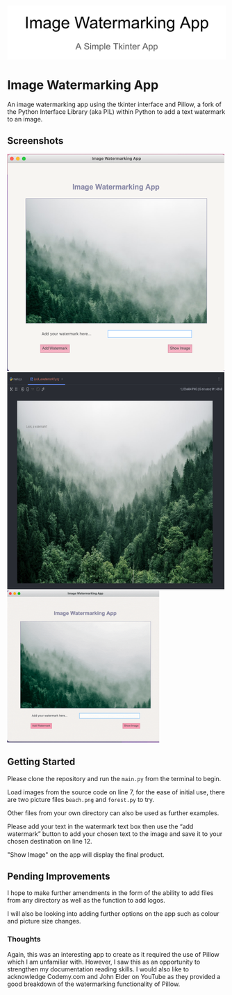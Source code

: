 ![Image Watermarking App banner](images/IWA_banner.png)
 
# Image Watermarking App
 
An image watermarking app using the tkinter interface and Pillow, a fork of the Python Interface Library (aka PIL) 
within Python to add a text watermark to an image.

## Screenshots

<img style="margin: 0 auto" alt="Main App" height="500" src="images/Screenshot%202023-06-05%20at%2019.41.09.png" width="500"/>

<img alt="Completed Image" height="500" src="images/Screenshot%202023-06-05%20at%2019.43.55.png" width="500"/>

<img alt="Gif Version" height="350" src="images/watermark_app.gif" width="350"/>

## Getting Started
 
Please clone the repository and run the `main.py` from the terminal to begin.

Load images from the source code on line 7, for the ease of initial use, there are two picture files `beach.png` and `forest.py` to try.
 
Other files from your own directory can also be used as further examples.
 
Please add your text in the watermark text box then use the “add watermark” button to add your chosen text to the image and save it to your chosen destination on line 12.

"Show Image" on the app will display the final product. 
 
## Pending Improvements
 
I hope to make further amendments in the form of the ability to add files from any directory as well as the function to add logos.
 
I will also be looking into adding further options on the app such as colour and picture size changes. 
 
### Thoughts
 
Again, this was an interesting app to create as it required the use of Pillow which I am unfamiliar with. However, I saw this as an opportunity to strengthen my documentation reading skills. I would also like to acknowledge Codemy.com and John Elder on YouTube as they provided a good breakdown of the watermarking functionality of Pillow.
